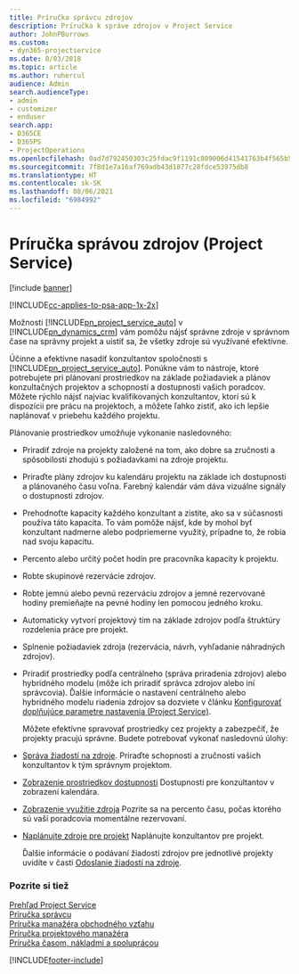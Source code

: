 ```yaml
---
title: Príručka správcu zdrojov
description: Príručka k správe zdrojov v Project Service
author: JohnPBurrows
ms.custom:
- dyn365-projectservice
ms.date: 8/03/2018
ms.topic: article
ms.author: ruhercul
audience: Admin
search.audienceType:
- admin
- customizer
- enduser
search.app:
- D365CE
- D365PS
- ProjectOperations
ms.openlocfilehash: 0ad7d792450303c25fdac9f1191c809006d41541763b4f565b55abfa6da58a0a
ms.sourcegitcommit: 7f8d1e7a16af769adb43d1877c28fdce53975db8
ms.translationtype: HT
ms.contentlocale: sk-SK
ms.lasthandoff: 08/06/2021
ms.locfileid: "6984992"
---
```

# <a name="resource-manager-guide-project-service"></a>Príručka správou zdrojov (Project Service)

[!include [banner](../includes/psa-now-project-operations.md)]

[!INCLUDE[cc-applies-to-psa-app-1x-2x](../includes/cc-applies-to-psa-app-1x-2x.md)]

Možnosti [!INCLUDE[pn_project_service_auto](../includes/pn-project-service-auto.md)] v [!INCLUDE[pn_dynamics_crm](../includes/pn-dynamics-crm.md)] vám pomôžu nájsť správne zdroje v správnom čase na správny projekt a uistiť sa, že všetky zdroje sú využívané efektívne.  
  
 Účinne a efektívne nasadiť konzultantov spoločnosti s [!INCLUDE[pn_project_service_auto](../includes/pn-project-service-auto.md)]. Ponúkne vám to nástroje, ktoré potrebujete pri plánovaní prostriedkov na základe požiadaviek a plánov konzultačných projektov a schopností a dostupnosti vašich poradcov. Môžete rýchlo nájsť najviac kvalifikovaných konzultantov, ktorí sú k dispozícii pre prácu na projektoch, a môžete ľahko zistiť, ako ich lepšie naplánovať v priebehu každého projektu.  
  
 Plánovanie prostriedkov umožňuje vykonanie nasledovného:  
  
- Priradiť zdroje na projekty založené na tom, ako dobre sa zručnosti a spôsobilosti zhodujú s požiadavkami na zdroje projektu.  
  
- Priraďte plány zdrojov ku kalendáru projektu na základe ich dostupnosti a plánovaného času voľna. Farebný kalendár vám dáva vizuálne signály o dostupnosti zdrojov.  
  
- Prehodnoťte kapacity každého konzultant a zistite, ako sa v súčasnosti používa táto kapacita. To vám pomôže nájsť, kde by mohol byť konzultant nadmerne alebo podpriemerne využitý, prípadne to, že robia nad svoju kapacitu.  
  
- Percento alebo určitý počet hodín pre pracovníka kapacity k projektu.  
  
- Robte skupinové rezervácie zdrojov.  
  
- Robte jemnú alebo pevnú rezerváciu zdrojov a jemné rezervované hodiny premieňajte na pevné hodiny len pomocou jedného kroku.  
  
- Automaticky vytvorí projektový tím na základe zdrojov podľa štruktúry rozdelenia práce pre projekt.  
  
- Splnenie požiadaviek zdroja (rezervácia, návrh, vyhľadanie náhradných zdrojov).  
  
- Priradiť prostriedky podľa centrálneho (správa priradenia zdrojov) alebo hybridného modelu (môže ich priradiť správca zdrojov alebo iní správcovia). Ďalšie informácie o nastavení centrálneho alebo hybridného modelu riadenia zdrojov sa dozviete v článku [Konfigurovať doplňujúce parametre nastavenia (Project Service)](../psa/configure-additional-parameters-settings.md).  
  
  Môžete efektívne spravovať prostriedky cez projekty a zabezpečiť, že projekty pracujú správne. Budete potrebovať vykonať nasledovnú úlohy:  
  
- [Správa žiadostí na zdroje](../psa/manage-resource-requests.md). Priraďte schopnosti a zručnosti vašich konzultantov k tým správnym projektom.  
  
- [Zobrazenie prostriedkov dostupnosti](../psa/view-resource-availability.md) Dostupnosti pre konzultantov v zobrazení kalendára.  
  
- [Zobrazenie využitie zdroja](../psa/view-resource-utilization.md) Pozrite sa na percento času, počas ktorého sú vaši poradcovia momentálne rezervovaní.  
  
- [Naplánujte zdroje pre projekt](../psa/schedule-resources-project.md) Naplánujte konzultantov pre projekt.  
  
  Ďalšie informácie o podávaní žiadostí zdrojov pre jednotlivé projekty uvidíte v časti [Odoslanie žiadostí na zdroje](../psa/submit-resource-requests.md).  
  
### <a name="see-also"></a>Pozrite si tiež  
 [Prehľad Project Service](../psa/overview.md)   
 [Príručka správcu](../psa/admin-guide.md)   
 [Príručka manažéra obchodného vzťahu](../psa/account-manager-guide.md)   
 [Príručka projektového manažéra](../psa/project-manager-guide.md)   
 [Príručka časom, nákladmi a spoluprácou](../psa/time-expense-collaboration-guide.md)


[!INCLUDE[footer-include](../includes/footer-banner.md)]